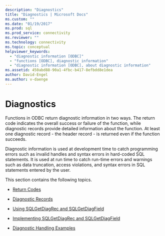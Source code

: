 ```yaml
---
description: "Diagnostics"
title: "Diagnostics | Microsoft Docs"
ms.custom: ""
ms.date: "01/19/2017"
ms.prod: sql
ms.prod_service: connectivity
ms.reviewer: ""
ms.technology: connectivity
ms.topic: conceptual
helpviewer_keywords: 
  - "diagnostic information [ODBC]"
  - "functions [ODBC], diagnostic information"
  - "diagnostic information [ODBC], about diagnostic information"
ms.assetid: 450abd88-90a1-4fbc-b417-8efbdd8e1dea
author: David-Engel
ms.author: v-daenge
---
```

# Diagnostics
Functions in ODBC return diagnostic information in two ways. The return code indicates the overall success or failure of the function, while diagnostic records provide detailed information about the function. At least one diagnostic record - the header record - is returned even if the function succeeds.  
  
 Diagnostic information is used at development time to catch programming errors such as invalid handles and syntax errors in hard-coded SQL statements. It is used at run time to catch run-time errors and warnings such as data truncation, access violations, and syntax errors in SQL statements entered by the user.  
  
 This section contains the following topics.  
  
-   [Return Codes](../../../odbc/reference/develop-app/return-codes-odbc.md)  
  
-   [Diagnostic Records](../../../odbc/reference/develop-app/diagnostic-records.md)  
  
-   [Using SQLGetDiagRec and SQLGetDiagField](../../../odbc/reference/develop-app/using-sqlgetdiagrec-and-sqlgetdiagfield.md)  
  
-   [Implementing SQLGetDiagRec and SQLGetDiagField](../../../odbc/reference/develop-app/implementing-sqlgetdiagrec-and-sqlgetdiagfield.md)  
  
-   [Diagnostic Handling Examples](../../../odbc/reference/develop-app/diagnostic-handling-examples.md)
